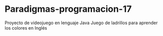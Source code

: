 # Paradigmas-programacion-17
Proyecto de videojuego en lenguaje Java
Juego de ladrillos para aprender los colores en Inglés
